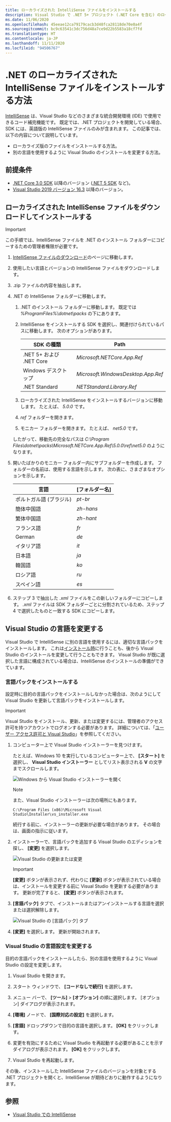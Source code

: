 ```yaml
---
title: ローカライズされた IntelliSense ファイルをインストールする
description: Visual Studio で .NET 5+ プロジェクト (.NET Core を含む) のローカライズされた IntelliSense ファイルを使用するように開発用マシンを設定する方法について説明します。
ms.date: 11/06/2020
ms.openlocfilehash: 45eeae12ca79179cacb3d48fca28118de70e0a4f
ms.sourcegitcommit: bc9c63541c3dc756d48a7ce9d22b5583a18cf7fd
ms.translationtype: HT
ms.contentlocale: ja-JP
ms.lasthandoff: 11/11/2020
ms.locfileid: "94506767"
---
```

# <a name="how-to-install-localized-intellisense-files-for-net"></a>.NET のローカライズされた IntelliSense ファイルをインストールする方法

[IntelliSense](/visualstudio/ide/using-intellisense) は、Visual Studio などのさまざまな統合開発環境 (IDE) で使用できるコード補完機能です。 既定では、.NET プロジェクトを開発している場合、SDK には、英語版の IntelliSense ファイルのみが含まれます。 この記事では、以下の内容について説明しています。

- ローカライズ版のファイルをインストールする方法。
- 別の言語を使用するように Visual Studio のインストールを変更する方法。

## <a name="prerequisites"></a>前提条件

- [.NET Core 3.0 SDK](https://dotnet.microsoft.com/download/dotnet-core) 以降のバージョン ([.NET 5 SDK](https://dotnet.microsoft.com/download/dotnet/5.0) など)。
- [Visual Studio 2019 バージョン 16.3](https://visualstudio.microsoft.com/downloads/?utm_medium=microsoft&utm_source=docs.microsoft.com&utm_campaign=inline+link&utm_content=download+vs2019) 以降のバージョン。

## <a name="download-and-install-the-localized-intellisense-files"></a>ローカライズされた IntelliSense ファイルをダウンロードしてインストールする

> [!IMPORTANT]
> この手順では、IntelliSense ファイルを .NET のインストール フォルダーにコピーするための管理者権限が必要です。

1. [IntelliSense ファイルのダウンロード](https://dotnet.microsoft.com/download/intellisense)のページに移動します。

1. 使用したい言語とバージョンの IntelliSense ファイルをダウンロードします。

1. .zip ファイルの内容を抽出します。

1. .NET の IntelliSense フォルダーに移動します。

   1. .NET のインストール フォルダーに移動します。 既定では *%ProgramFiles%\dotnet\packs* の下にあります。
   1. IntelliSense をインストールする SDK を選択し、関連付けられているパスに移動します。 次のオプションがあります。

      | SDK の種類              | Path                               |
      |-----------------------|------------------------------------|
      | .NET 5+ および .NET Core | *Microsoft.NETCore.App.Ref*        |
      | Windows デスクトップ       | *Microsoft.WindowsDesktop.App.Ref* |
      | .NET Standard         | *NETStandard.Library.Ref*          |

   1. ローカライズされた IntelliSense をインストールするバージョンに移動します。 たとえば、 *5.0.0* です。
   1. *ref* フォルダーを開きます。
   1. モニカー フォルダーを開きます。 たとえば、 *net5.0* です。

   したがって、移動先の完全なパスは *C:\Program Files\dotnet\packs\Microsoft.NETCore.App.Ref\5.0.0\ref\net5.0* のようになります。

1. 開いたばかりのモニカー フォルダー内にサブフォルダーを作成します。 フォルダーの名前は、使用する言語を示します。 次の表に、さまざまなオプションを示します。

   | 言語              | [フォルダー名] |
   | --------------------- | ----------- |
   | ポルトガル語 (ブラジル)  | *pt-br*     |
   | 簡体中国語  | *zh-hans*   |
   | 繁体中国語 | *zh-hant*   |
   | フランス語                | *fr*        |
   | German                | *de*        |
   | イタリア語               | *it*        |
   | 日本語              | *ja*        |
   | 韓国語                | *ko*        |
   | ロシア語               | *ru*        |
   | スペイン語               | *es*        |

1. ステップ 3 で抽出した *.xml* ファイルをこの新しいフォルダーにコピーします。 *.xml* ファイルは SDK フォルダーごとに分割されているため、ステップ 4 で選択したものと一致する SDK にコピーします。

## <a name="modify-visual-studio-language"></a>Visual Studio の言語を変更する

Visual Studio で IntelliSense に別の言語を使用するには、適切な言語パックをインストールします。 これは[インストール時](/visualstudio/install/install-visual-studio#step-6---install-language-packs-optional)に行うことも、後から Visual Studio のインストールを変更して行うこともできます。 Visual Studio が既に選択した言語に構成されている場合は、IntelliSense のインストールの準備ができています。

### <a name="install-the-language-pack"></a>言語パックをインストールする

設定時に目的の言語パックをインストールしなかった場合は、次のようにして Visual Studio を更新して言語パックをインストールします。

> [!IMPORTANT]
> Visual Studio をインストール、更新、または変更するには、管理者のアクセス許可を持つアカウントでログオンする必要があります。 詳細については、「[ユーザー アクセス許可と Visual Studio](/visualstudio/ide/user-permissions-and-visual-studio)」を参照してください。

1. コンピューター上で Visual Studio インストーラーを見つけます。

   たとえば、Windows 10 を実行しているコンピューター上で、 **[スタート]** を選択し、 **Visual Studio インストーラー** としてリスト表示される **V** の文字までスクロールします。

   ![Windows から Visual Studio インストーラーを開く](./media/localized-intellisense/vs-installer-windows-start.png)

   > [!NOTE]
   > また、Visual Studio インストーラーは次の場所にもあります。
   >
   > `C:\Program Files (x86)\Microsoft Visual Studio\Installer\vs_installer.exe`

   続行する前に、インストーラーの更新が必要な場合があります。 その場合は、画面の指示に従います。

1. インストーラーで、言語パックを追加する Visual Studio のエディションを探し、 **[変更]** を選択します。

   ![Visual Studio の更新または変更](./media/localized-intellisense/vs-installer-modify.png)

   > [!IMPORTANT]
   > **[変更]** ボタンが表示されず、代わりに **[更新]** ボタンが表示されている場合は、インストールを変更する前に Visual Studio を更新する必要があります。
   > 更新が完了すると、 **[変更]** ボタンが表示されます。

1. **[言語パック]** タブで、インストールまたはアンインストールする言語を選択または選択解除します。

   ![Visual Studio の [言語パック] タブ](./media/localized-intellisense/vs-modify-language-packs.png)

1. **[変更]** を選択します。 更新が開始されます。

### <a name="modify-language-settings-in-visual-studio"></a>Visual Studio の言語設定を変更する

目的の言語パックをインストールしたら、別の言語を使用するように Visual Studio の設定を変更します。

1. Visual Studio を開きます。

1. スタート ウィンドウで、 **[コードなしで続行]** を選択します。

1. メニュー バーで、 **[ツール]**  >  **[オプション]** の順に選択します。 [オプション] ダイアログが表示されます。

1. **[環境]** ノードで、 **[国際対応の設定]** を選択します。

1. **[言語]** ドロップダウンで目的の言語を選択します。 **[OK]** をクリックします。

1. 変更を有効にするために Visual Studio を再起動する必要があることを示すダイアログが表示されます。 **[OK]** をクリックします。

1. Visual Studio を再起動します。

その後、インストールした IntelliSense ファイルのバージョンを対象とする .NET プロジェクトを開くと、IntelliSense が期待どおりに動作するようになります。

## <a name="see-also"></a>参照

- [Visual Studio での IntelliSense](/visualstudio/ide/using-intellisense)
